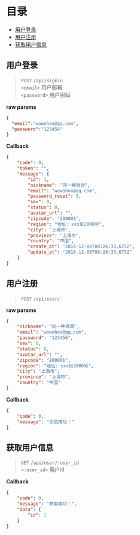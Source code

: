 
# 目录

- [用户登录](#用户登录)  
- [用户注册](#用户注册)  
- [获取用户信息](#获取用户信息)  

## 用户登录

> `POST` `/api/signin`  
> `<email>` 用户邮箱  
> `<password>` 用户密码  

**raw params**

```json 
{
  "email":"wowohoo@qq.com",
  "password":"123456"
}
```

**Callback**

```json
{
    "code": 0,
    "token": "",
    "message": {
        "id": 1,
        "nickname": "同一种调调",
        "email": "wowohoo@qq.com",
        "password_reset": 0,
        "sex": 0,
        "status": 0,
        "avatar_url": "",
        "zipcode": "200001",
        "region": "地址: xxx街2000号",
        "city": "上海市",
        "province": "上海市",
        "country": "中国",
        "create_at": "2016-12-06T08:26:33.675Z",
        "update_at": "2016-12-06T08:26:33.675Z"
    }
}
```

## 用户注册

> `POST` `/api/user/`  

**raw params**

```json
{
    "nickname": "同一种调调",
    "email": "wowohoo@qq.com",
    "password": "123456",
    "sex": 0,
    "status": 0,
    "avatar_url": "",
    "zipcode": "200001",
    "region": "地址: xxx街2000号",
    "city": "上海市",
    "province": "上海市",
    "country": "中国"
}
```

**Callback**

```json
{
    "code": 0,
    "message": "添加成功！"
}
```

## 获取用户信息

> `GET` `/api/user/:user_id`  
> `<:user_id>` 用户id  

**Callback**

```json
{
    "code": 0,
    "message": "获取成功！",
    "data": {
        "id": 1
    }
}
```
